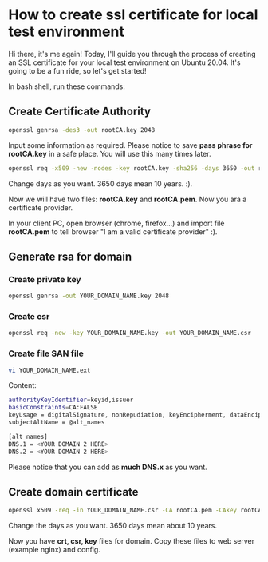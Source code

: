 # How to create ssl certificate for local test environment


Hi there, it's me again! Today, I'll guide you through the process of creating an SSL certificate for your local test environment on Ubuntu 20.04. It's going to be a fun ride, so let's get started!

In bash shell, run these commands:
<!--more-->

## Create Certificate Authority
```bash
openssl genrsa -des3 -out rootCA.key 2048
```
Input some information as required. Please notice to save **pass phrase for rootCA.key** in a safe place. You will use this many times later.

```bash
openssl req -x509 -new -nodes -key rootCA.key -sha256 -days 3650 -out rootCA.pem
```
Change days as you want. 3650 days mean 10 years. :).

Now we will have two files: **rootCA.key** and **rootCA.pem**. Now you ara a certificate provider.

In your client PC, open browser (chrome, firefox...) and import file **rootCA.pem** to tell browser "I am a valid certificate provider" :).

<!--more-->

## Generate rsa for domain

### Create private key

```bash
openssl genrsa -out YOUR_DOMAIN_NAME.key 2048
```

### Create csr

```bash
openssl req -new -key YOUR_DOMAIN_NAME.key -out YOUR_DOMAIN_NAME.csr
```

### Create file SAN file
```bash
vi YOUR_DOMAIN_NAME.ext
```
Content:
```bash
authorityKeyIdentifier=keyid,issuer
basicConstraints=CA:FALSE
keyUsage = digitalSignature, nonRepudiation, keyEncipherment, dataEncipherment
subjectAltName = @alt_names

[alt_names]
DNS.1 = <YOUR DOMAIN 2 HERE>
DNS.2 = <YOUR DOMAIN 2 HERE>
```
Please notice that you can add as **much DNS.x** as you want.

## Create domain certificate
```bash
openssl x509 -req -in YOUR_DOMAIN_NAME.csr -CA rootCA.pem -CAkey rootCA.key -CAcreateserial -out YOUR_DOMAIN_NAME.crt -days 3650 -sha256 -extfile YOUR_DOMAIN_NAME.ext
```
Change the days as you want. 3650 days mean about 10 years.

Now you have **crt, csr, key** files for domain. Copy these files to web server (example nginx) and config.
